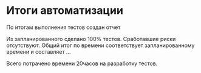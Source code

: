 # Итоги автоматизации 

По итогам выполнения тестов создан отчет

Из запланированного сделано 100% тестов. Сработавшие риски отсутствуют.  Общий итог по времени соответствует запланированному времени и составляет ...

Всего потрачено времени 20часов на разработку тестов.
